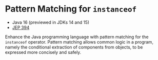 # Pattern Matching for `instanceof`

* Java 16 (previewed in JDKs 14 and 15)
* [JEP 394](https://openjdk.java.net/jeps/394)

Enhance the Java programming language with pattern matching for the
`instanceof` operator. Pattern matching allows common logic in a
program, namely the conditional extraction of components from
objects, to be expressed more concisely and safely.
